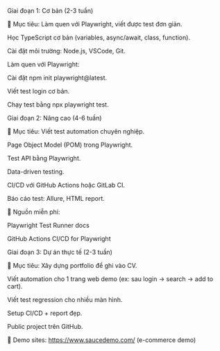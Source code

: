 Giai đoạn 1: Cơ bản (2-3 tuần)

📌 Mục tiêu: Làm quen với Playwright, viết được test đơn giản.

Học TypeScript cơ bản (variables, async/await, class, function).

Cài đặt môi trường: Node.js, VSCode, Git.

Làm quen với Playwright:

Cài đặt npm init playwright@latest.

Viết test login cơ bản.

Chạy test bằng npx playwright test.


Giai đoạn 2: Nâng cao (4-6 tuần)

📌 Mục tiêu: Viết test automation chuyên nghiệp.

Page Object Model (POM) trong Playwright.

Test API bằng Playwright.

Data-driven testing.

CI/CD với GitHub Actions hoặc GitLab CI.

Báo cáo test: Allure, HTML report.

🔗 Nguồn miễn phí:

Playwright Test Runner docs

GitHub Actions CI/CD for Playwright

Giai đoạn 3: Dự án thực tế (2-3 tuần)

📌 Mục tiêu: Xây dựng portfolio để ghi vào CV.

Viết automation cho 1 trang web demo (ex: sau login → search → add to cart).

Viết test regression cho nhiều màn hình.

Setup CI/CD + report đẹp.

Public project trên GitHub.

🔗 Demo sites: https://www.saucedemo.com/ (e-commerce demo)